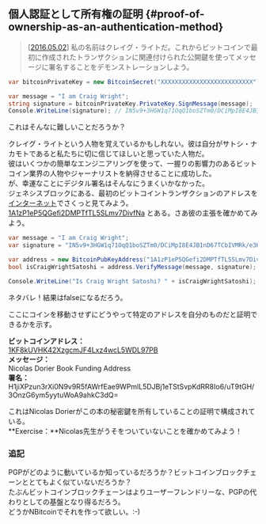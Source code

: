 ## 個人認証として所有権の証明 {#proof-of-ownership-as-an-authentication-method}

> \[[2016.05.02](https://www.youtube.com/watch?v=dZNtbAFnr-0)\] 私の名前はクレイグ・ライトだ。これからビットコインで最初に作成されたトランザクションに関連付けられた公開鍵を使ってメッセージに署名することをデモンストレーションしよう。

```cs
var bitcoinPrivateKey = new BitcoinSecret("XXXXXXXXXXXXXXXXXXXXXXXXXX");

var message = "I am Craig Wright";
string signature = bitcoinPrivateKey.PrivateKey.SignMessage(message);
Console.WriteLine(signature); // IN5v9+3HGW1q71OqQ1boSZTm0/DCiMpI8E4JB1nD67TCbIVMRk/e3KrTT9GvOuu3NGN0w8R2lWOV2cxnBp+Of8c=
```

これはそんなに難しいことだろうか？

クレイグ・ライトという人物を覚えているかもしれない。彼は自分がサトシ・ナカモトであると私たちに切に信じてほしいと思っていた人物だ。  
彼はいくつかの簡単なエンジニアリングを使って、一握りの影響力のあるビットコイン業界の人物やジャーナリストを納得させることに成功した。  
が、幸運なことにデジタル署名はそんなにうまくいかなかった。  
ジェネシスブロックにある、最初のビットコイントランザクションのアドレスを[インターネット](https://en.bitcoin.it/wiki/Genesis_block)でさくっと見てみよう。[1A1zP1eP5QGefi2DMPTfTL5SLmv7DivfNa](https://blockchain.info/address/1A1zP1eP5QGefi2DMPTfTL5SLmv7DivfNa) とある。さあ彼の主張を確かめてみよう。

```cs
var message = "I am Craig Wright";
var signature = "IN5v9+3HGW1q71OqQ1boSZTm0/DCiMpI8E4JB1nD67TCbIVMRk/e3KrTT9GvOuu3NGN0w8R2lWOV2cxnBp+Of8c=";

var address = new BitcoinPubKeyAddress("1A1zP1eP5QGefi2DMPTfTL5SLmv7DivfNa");
bool isCraigWrightSatoshi = address.VerifyMessage(message, signature);

Console.WriteLine("Is Craig Wright Satoshi? " + isCraigWrightSatoshi);
```

ネタバレ！結果はfalseになるだろう。

ここにコインを移動させずにどうやって特定のアドレスを自分のものだと証明できるかを示す。

**ビットコインアドレス：**  
[1KF8kUVHK42XzgcmJF4Lxz4wcL5WDL97PB](https://blockchain.info/address/1KF8kUVHK42XzgcmJF4Lxz4wcL5WDL97PB)  
**メッセージ：**  
Nicolas Dorier Book Funding Address  
**署名：**  
H1jiXPzun3rXi0N9v9R5fAWrfEae9WPmlL5DJBj1eTStSvpKdRR8Io6/uT9tGH/3OnzG6ym5yytuWoA9ahkC3dQ=

これはNicolas Dorierがこの本の秘密鍵を所有していることの証明で構成されている。  
**Exercise：**Nicolas先生がうそをついていないことを確かめてみよう！

### 追記

PGPがどのように動いているか知っているだろうか？ビットコインブロックチェーンととてもよく似ていないだろうか？  
たぶんビットコインブロックチェーンはよりユーザーフレンドリーな、PGPの代わりとしての基盤となり得るだろう。  
どうかNBitcoinでそれを作って欲しい。:-\)
